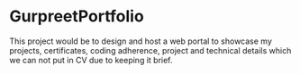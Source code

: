 # GurpreetPortfolio
This project would be to design and host a web portal to showcase my projects, certificates, coding adherence, project and technical details which we can not put in CV due to keeping it brief.
